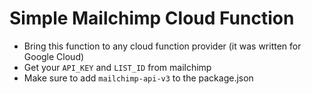 # Simple Mailchimp Cloud Function

- Bring this function to any cloud function provider (it was written for Google Cloud)
- Get your `API_KEY` and `LIST_ID` from mailchimp
- Make sure to add `mailchimp-api-v3` to the package.json
